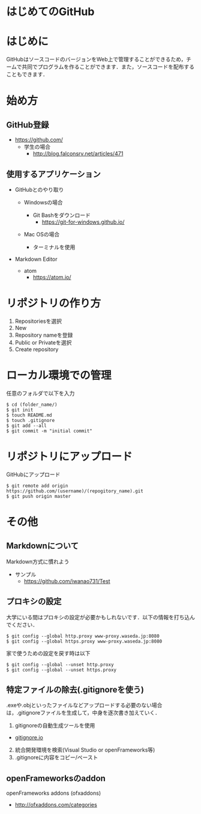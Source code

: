 # はじめてのGitHub

# はじめに
GitHubはソースコードのバージョンをWeb上で管理することができるため，チームで共同でプログラムを作ることができます．また，ソースコードを配布することもできます．

# 始め方
## GitHub登録
  - https://github.com/
    - 学生の場合
      - http://blog.falconsrv.net/articles/471

## 使用するアプリケーション
  - GitHubとのやり取り
    - Windowsの場合
      - Git Bashをダウンロード
        - https://git-for-windows.github.io/

    - Mac OSの場合
      - ターミナルを使用

  - Markdown Editor
    - atom
      - https://atom.io/

# リポジトリの作り方
  1. Repositoriesを選択
  2. New
  3. Repository nameを登録
  4. Public or Privateを選択
  5. Create repository

# ローカル環境での管理
任意のフォルダで以下を入力

    $ cd (folder_name/)
    $ git init
    $ touch README.md
    $ touch .gitignore
    $ git add --all
    $ git commit -m "initial commit"

# リポジトリにアップロード
GitHubにアップロード

    $ git remote add origin https://github.com/(username)/(repogitory_name).git
    $ git push origin master

# その他
## Markdownについて
Markdown方式に慣れよう
  - サンプル
    - https://github.com/iwanao731/Test

## プロキシの設定
大学にいる間はプロキシの設定が必要かもしれないです．以下の情報を打ち込んでください．

    $ git config --global http.proxy www-proxy.waseda.jp:8080
    $ git config --global https.proxy www-proxy.waseda.jp:8080

家で使うための設定を戻す時は以下

    $ git config --global --unset http.proxy
    $ git config --global --unset https.proxy
## 特定ファイルの除去(.gitignoreを使う)
.exeや.objといったファイルなどアップロードする必要のない場合は，.gitignoreファイルを生成して，中身を逐次書き加えていく．

1. gitignoreの自動生成ツールを使用
  - [gitignore.io](https://www.gitignore.io/)
2. 統合開発環境を検索(Visual Studio or openFrameworks等)
3. .gitignoreに内容をコピー/ペースト

## openFrameworksのaddon
openFrameworks addons (ofxaddons)
  - http://ofxaddons.com/categories


